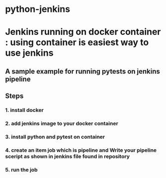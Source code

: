 # python-jenkins

# Jenkins running on docker container : using container is easiest way to use jenkins

## A sample example for running pytests on jenkins pipeline 


## Steps

### 1. install docker 
### 2. add jenkins image to your docker container 
### 3. install python and pytest on container  
### 4. create an item job which is pipeline and  Write your pipeline sceript as shown in jenkins file found in repository
### 5. run the job

